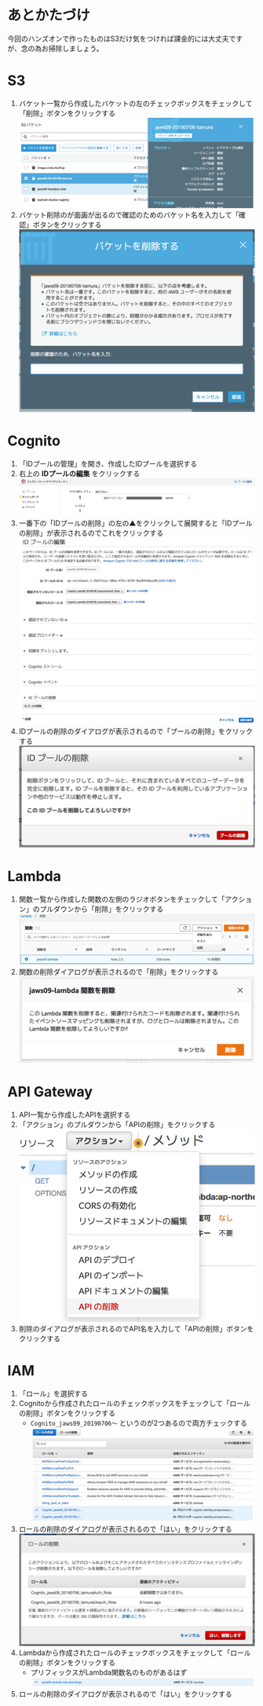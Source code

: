 # あとかたづけ

今回のハンズオンで作ったものはS3だけ気をつければ課金的には大丈夫ですが、念の為お掃除しましょう。

# S3

1. バケット一覧から作成したバケットの左のチェックボックスをチェックして「削除」ボタンをクリックする
   ![](/img/loss-01.png)
2. バケット削除のが面画が出るので確認のためのバケット名を入力して「確認」ボタンをクリックする
   ![](/img/loss-02.png)

# Cognito

1. 「IDプールの管理」を開き、作成したIDプールを選択する
2. 右上の **IDプールの編集** をクリックする
   ![](/img/loss-03.png)
3. 一番下の「IDプールの削除」の左の▲をクリックして展開すると「IDプールの削除」が表示されるのでこれをクリックする
   ![](/img/loss-04.png)
4. IDプールの削除のダイアログが表示されるので「プールの削除」をクリックする
   ![](/img/loss-05.png)

# Lambda

1. 関数一覧から作成した関数の左側のラジオボタンをチェックして「アクション」のプルダウンから「削除」をクリックする
   ![](/img/loss-06.png)
2. 関数の削除ダイアログが表示されるので「削除」をクリックする
   ![](/img/loss-07.png)

# API  Gateway

1. API一覧から作成したAPIを選択する
2. 「アクション」のプルダウンから「APIの削除」をクリックする
   ![](/img/loss-08.png)
3. 削除のダイアログが表示されるのでAPI名を入力して「APIの削除」ボタンをクリックする

# IAM

1. 「ロール」を選択する
2. Cognitoから作成されたロールのチェックボックスをチェックして「ロールの削除」ボタンをクリックする
   * `Cognito_jaws09_20190706〜` というのが2つあるので両方チェックする
   ![](/img/loss-10.png)
3. ロールの削除のダイアログが表示されるので「はい」をクリックする
   ![](/img/loss-11.png)
4. Lambdaから作成されたロールのチェックボックスをチェックして「ロールの削除」ボタンをクリックする
   * プリフィックスがLambda関数名のものがあるはず
   ![](/img/loss-12.png)
3. ロールの削除のダイアログが表示されるので「はい」をクリックする
